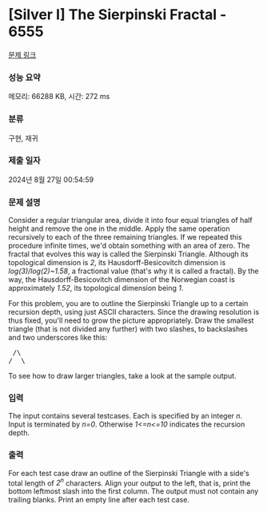 # [Silver I] The Sierpinski Fractal - 6555 

[문제 링크](https://www.acmicpc.net/problem/6555) 

### 성능 요약

메모리: 66288 KB, 시간: 272 ms

### 분류

구현, 재귀

### 제출 일자

2024년 8월 27일 00:54:59

### 문제 설명

<p>Consider a regular triangular area, divide it into four equal triangles of half height and remove the one in the middle. Apply the same operation recursively to each of the three remaining triangles. If we repeated this procedure infinite times, we'd obtain something with an area of zero. The fractal that evolves this way is called the Sierpinski Triangle. Although its topological dimension is <em>2</em>, its Hausdorff-Besicovitch dimension is <em>log(3)/log(2)~1.58</em>, a fractional value (that's why it is called a fractal). By the way, the Hausdorff-Besicovitch dimension of the Norwegian coast is approximately <em>1.52</em>, its topological dimension being <em>1</em>.</p>

<p>For this problem, you are to outline the Sierpinski Triangle up to a certain recursion depth, using just ASCII characters. Since the drawing resolution is thus fixed, you'll need to grow the picture appropriately. Draw the smallest triangle (that is not divided any further) with two slashes, to backslashes and two underscores like this:</p>

<pre> /\
/__\
</pre>

<p>To see how to draw larger triangles, take a look at the sample output.</p>

### 입력 

 <p>The input contains several testcases. Each is specified by an integer <em>n</em>. Input is terminated by <em>n=0</em>. Otherwise <em>1<=n<=10</em> indicates the recursion depth.</p>

### 출력 

 <p>For each test case draw an outline of the Sierpinski Triangle with a side's total length of <em>2<sup>n</sup></em> characters. Align your output to the left, that is, print the bottom leftmost slash into the first column. The output must not contain any trailing blanks. Print an empty line after each test case.</p>

